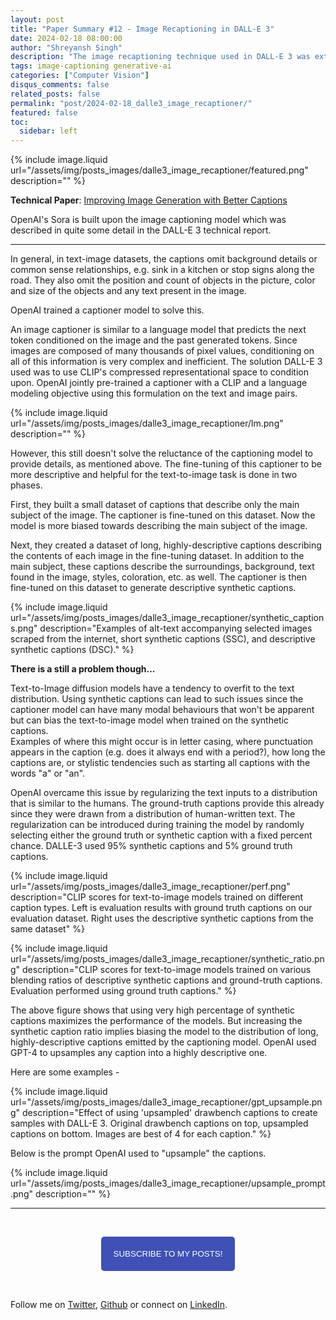 ```yaml
---
layout: post
title: "Paper Summary #12 - Image Recaptioning in DALL-E 3"
date: 2024-02-18 08:00:00
author: "Shreyansh Singh"
description: "The image recaptioning technique used in DALL-E 3 was extended to videos in Sora."
tags: image-captioning generative-ai
categories: ["Computer Vision"]
disqus_comments: false
related_posts: false
permalink: "post/2024-02-18_dalle3_image_recaptioner/"
featured: false
toc:
  sidebar: left
---
```


{% include image.liquid url="/assets/img/posts_images/dalle3_image_recaptioner/featured.png" description="" %}

**Technical Paper**: [Improving Image Generation with Better Captions](https://cdn.openai.com/papers/dall-e-3.pdf)  

OpenAI's Sora is built upon the image captioning model which was described in quite some detail in the DALL-E 3 technical report.

-----

In general, in text-image datasets, the captions omit background details or common sense relationships, e.g. sink in a kitchen or stop signs along the road. They also omit the position and count of objects in the picture, color and size of the objects and any text present in the image.

OpenAI trained a captioner model to solve this.

An image captioner is similar to a language model that predicts the next token conditioned on the image and the past generated tokens. Since images are composed of many thousands of pixel values, conditioning on all of this information is very complex and inefficient. The solution DALL-E 3 used was to use CLIP's compressed representational space to condition upon. OpenAI jointly pre-trained a captioner with a CLIP and a language modeling objective using this formulation on the text and image pairs.

{% include image.liquid url="/assets/img/posts_images/dalle3_image_recaptioner/lm.png" description="" %}

However, this still doesn't solve the reluctance of the captioning model to provide details, as mentioned above. The fine-tuning of this captioner to be more descriptive and helpful for the text-to-image task is done in two phases.

First, they built a small dataset of captions that describe only the main subject of the image. The captioner is fine-tuned on this dataset. Now the model is more biased towards describing the main subject of the image.

Next, they created a dataset of long, highly-descriptive captions describing the contents of each image in the fine-tuning dataset. In addition to the main subject, these captions describe the surroundings, background, text found in the image, styles, coloration, etc. as well. The captioner is then fine-tuned on this dataset to generate descriptive synthetic captions.

{% include image.liquid url="/assets/img/posts_images/dalle3_image_recaptioner/synthetic_captions.png" description="Examples of alt-text accompanying selected images scraped from the internet, short synthetic captions (SSC), and descriptive synthetic captions (DSC)." %}

**There is a still a problem though...**

Text-to-Image diffusion models have a tendency to overfit to the text distribution. Using synthetic captions can lead to such issues since the captioner model can have many modal behaviours that won't be apparent but can bias the text-to-image model when trained on the synthetic captions.  
Examples of where this might occur is in letter casing, where punctuation appears in the caption (e.g. does it always end with a period?), how long the captions are, or stylistic tendencies such as starting all captions with the words "a" or "an".

OpenAI overcame this issue by regularizing the text inputs to a distribution that is similar to the humans. The ground-truth captions provide this already since they were drawn from a distribution of human-written text. The regularization can be introduced during training the model by randomly selecting either the ground truth or synthetic caption with a fixed percent chance. DALLE-3 used 95% synthetic captions and 5% ground truth captions.

{% include image.liquid url="/assets/img/posts_images/dalle3_image_recaptioner/perf.png" description="CLIP scores for text-to-image models trained on different caption types. Left is evaluation results with ground truth captions on our evaluation dataset. Right uses the descriptive synthetic captions from the same dataset" %}

{% include image.liquid url="/assets/img/posts_images/dalle3_image_recaptioner/synthetic_ratio.png" description="CLIP scores for text-to-image models trained on various blending ratios of descriptive synthetic captions and ground-truth captions. Evaluation performed using ground truth captions." %}

The above figure shows that using very high percentage of synthetic captions maximizes the performance of the models. But increasing the synthetic caption ratio implies biasing the model to the distribution of long, highly-descriptive captions emitted by the captioning model. OpenAI used GPT-4 to upsamples any caption into a highly descriptive one.

Here are some examples -

{% include image.liquid url="/assets/img/posts_images/dalle3_image_recaptioner/gpt_upsample.png" description="Effect of using 'upsampled' drawbench captions to create samples with DALL-E 3. Original drawbench captions on top, upsampled captions on bottom. Images are best of 4 for each caption." %}

Below is the prompt OpenAI used to "upsample" the captions.

{% include image.liquid url="/assets/img/posts_images/dalle3_image_recaptioner/upsample_prompt.png" description="" %}

------

&nbsp;

<script type="text/javascript" src="//downloads.mailchimp.com/js/signup-forms/popup/unique-methods/embed.js" data-dojo-config="usePlainJson: true, isDebug: false"></script>

<!-- <button style="background-color: #70ab17; color: #1770AB" id="openpopup">Subscribe to my posts!</button> -->
<div class="button_cont" align="center"><button id="openpopup" class="example_a">Subscribe to my posts!</button></div>

<style>
    .example_a {
        color: #fff !important;
        text-transform: uppercase;
        text-decoration: none;
        background: #3f51b5;
        padding: 20px;
        border-radius: 5px;
        cursor: pointer;
        display: inline-block;
        border: none;
        transition: all 0.4s ease 0s;
    }

    .example_a:hover {
        background: #434343;
        letter-spacing: 1px;
        -webkit-box-shadow: 0px 5px 40px -10px rgba(0,0,0,0.57);
        -moz-box-shadow: 0px 5px 40px -10px rgba(0,0,0,0.57);
        box-shadow: 5px 40px -10px rgba(0,0,0,0.57);
        transition: all 0.4s ease 0s;
    }
</style>


<script type="text/javascript">

function showMailingPopUp() {
    window.dojoRequire(["mojo/signup-forms/Loader"], function(L) { L.start({"baseUrl":"mc.us4.list-manage.com","uuid":"0b10ac14f50d7f4e7d11cf26a","lid":"667a1bb3da","uniqueMethods":true}) })

    document.cookie = "MCPopupClosed=;path=/;expires=Thu, 01 Jan 1970 00:00:00 UTC";
}

document.getElementById("openpopup").onclick = function() {showMailingPopUp()};

</script>

&nbsp;  

<script data-name="BMC-Widget" data-cfasync="false" src="https://cdnjs.buymeacoffee.com/1.0.0/widget.prod.min.js" data-id="shreyanshsingh" data-description="Support me on Buy me a coffee!" data-message="" data-color="#FF5F5F" data-position="Right" data-x_margin="18" data-y_margin="18"></script>

Follow me on [Twitter](https://twitter.com/shreyansh_26), [Github](https://github.com/shreyansh26) or connect on [LinkedIn](https://www.linkedin.com/in/shreyansh26/).